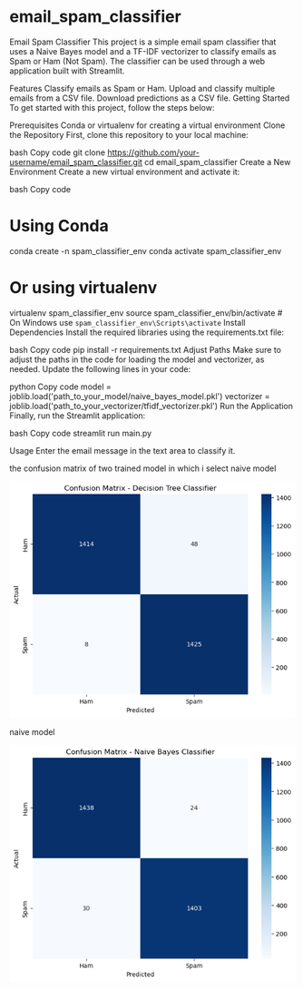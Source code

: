 # email_spam_classifier
Email Spam Classifier
This project is a simple email spam classifier that uses a Naive Bayes model and a TF-IDF vectorizer to classify emails as Spam or Ham (Not Spam). The classifier can be used through a web application built with Streamlit.

Features
Classify emails as Spam or Ham.
Upload and classify multiple emails from a CSV file.
Download predictions as a CSV file.
Getting Started
To get started with this project, follow the steps below:

Prerequisites
Conda or virtualenv for creating a virtual environment
Clone the Repository
First, clone this repository to your local machine:

bash
Copy code
git clone https://github.com/your-username/email_spam_classifier.git
cd email_spam_classifier
Create a New Environment
Create a new virtual environment and activate it:

bash
Copy code
# Using Conda
conda create -n spam_classifier_env 
conda activate spam_classifier_env

# Or using virtualenv
virtualenv spam_classifier_env
source spam_classifier_env/bin/activate  # On Windows use `spam_classifier_env\Scripts\activate`
Install Dependencies
Install the required libraries using the requirements.txt file:

bash
Copy code
pip install -r requirements.txt
Adjust Paths
Make sure to adjust the paths in the code for loading the model and vectorizer, as needed. Update the following lines in your code:

python
Copy code
model = joblib.load('path_to_your_model/naive_bayes_model.pkl')
vectorizer = joblib.load('path_to_your_vectorizer/tfidf_vectorizer.pkl')
Run the Application
Finally, run the Streamlit application:

bash
Copy code
streamlit run main.py

Usage
Enter the email message in the text area to classify it.

the confusion matrix of two trained model in which i select naive model

![alt text](confusion_matrix/Deciscon_tree.png)
 
naive model

![alt text](confusion_matrix/output.png)
